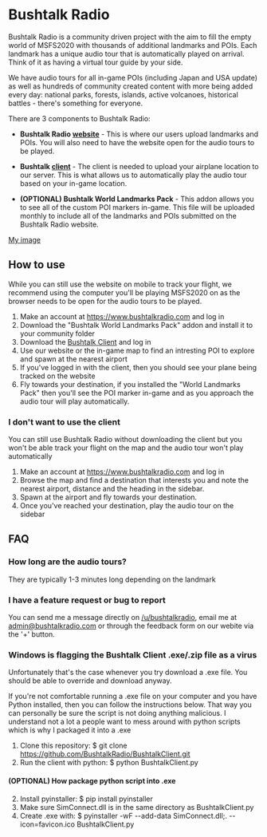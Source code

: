 # Bushtalk Radio

Bushtalk Radio is a community driven project with the aim to fill the empty world of MSFS2020 with thousands of additional landmarks and POIs. Each landmark has a unique audio tour that is automatically played on arrival. Think of it as having a virtual tour guide by your side.

We have audio tours for all in-game POIs (including Japan and USA update) as well as hundreds of community created content with more being added every day: national parks, forests, islands, active volcanoes, historical battles - there's something for everyone.

There are 3 components to Bushtalk Radio:

* **Bushtalk Radio [website](https://www.bushtalkradio.com)** - This is where our users upload landmarks and POIs. You will also need to have the website open for the audio tours to be played.

* **Bushtalk [client](https://bushtalkradioclient-dist.s3.amazonaws.com/BushtalkClient.zip)** - The client is needed to upload your airplane location to our server. This is what allows us to automatically play the audio tour based on your in-game location.

* **(OPTIONAL) Bushtalk World Landmarks Pack** - This addon allows you to see all of the custom POI markers in-game. This file will be uploaded monthly to include all of the landmarks and POIs submitted on the Bushtalk Radio website.

[My image](https://i.imgur.com/T3rQv6z.jpg)


## How to use

While you can still use the website on mobile to track your flight, we recommend using the computer you'll be playing MSFS2020 on as the browser needs to be open for the audio tours to be played.

1. Make an account at https://www.bushtalkradio.com and log in
2. Download the "Bushtalk World Landmarks Pack" addon and install it to your community folder
3. Download the [Bushtalk Client](https://bushtalkradioclient-dist.s3.amazonaws.com/BushtalkClient.zip) and log in
4. Use our website or the in-game map to find an intresting POI to explore and spawn at the nearest airport
5. If you've logged in with the client, then you should see your plane being tracked on the website
6. Fly towards your destination, if you installed the "World Landmarks Pack" then you'll see the POI marker in-game and as you approach the audio tour will play automatically.

### I don't want to use the client

You can still use Bushtalk Radio without downloading the client but you won't be able track your flight on the map and the audio tour won't play automatically

1. Make an account at https://www.bushtalkradio.com and log in
3. Browse the map and find a destination that interests you and note the nearest airport, distance and the heading in the sidebar.
4. Spawn at the airport and fly towards your destination.
5. Once you've reached your destination, play the audio tour on the sidebar

## FAQ

### How long are the audio tours?

They are typically 1-3 minutes long depending on the landmark

### I have a feature request or bug to report

You can send me a message directly on [/u/bushtalkradio](https://www.reddit.com/user/bushtalkradio), email me at admin@bushtalkradio.com or through the feedback form on our webite via the '+' button.

### Windows is flagging the Bushtalk Client .exe/.zip file as a virus

Unfortunately that's the case whenever you try download a .exe file. You should be able to override and download anyway.

If you're not comfortable running a .exe file on your computer and you have Python installed, then you can follow the instructions below. That way you can personally be sure the script is not doing anything malicious. I understand not a lot a people want to mess around with python scripts which is why I packaged it into a .exe

1. Clone this repository: $ git clone https://github.com/BushtalkRadio/BushtalkClient.git
2. Run the client with python: $ python BushtalkClient.py

#### (OPTIONAL) How package python script into .exe

2. Install pyinstaller: $ pip install pyinstaller
3. Make sure SimConnect.dll is in the same directory as BushtalkClient.py
4. Create .exe with: $ pyinstaller -wF --add-data SimConnect.dll;. --icon=favicon.ico BushtalkClient.py



